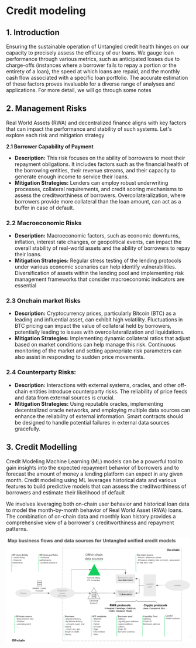 # Credit modeling

## 1. Introduction

Ensuring the sustainable operation of Untangled credit health hinges on our capacity to precisely assess the efficacy of our loans. We gauge loan performance through various metrics, such as anticipated losses due to charge-offs (instances where a borrower fails to repay a portion or the entirety of a loan), the speed at which loans are repaid, and the monthly cash flow associated with a specific loan portfolio. The accurate estimation of these factors proves invaluable for a diverse range of analyses and applications. For more detail, we will go through some notes

## 2. Management Risks

Real World Assets (RWA) and decentralized finance aligns with key factors that can impact the performance and stability of such systems. Let's explore each risk and mitigation strategy

**2.1 Borrower Capability of Payment**

* **Description:** This risk focuses on the ability of borrowers to meet their repayment obligations. It includes factors such as the financial health of the borrowing entities, their revenue streams, and their capacity to generate enough income to service their loans.
* **Mitigation Strategies:** Lenders can employ robust underwriting processes, collateral requirements, and credit scoring mechanisms to assess the creditworthiness of borrowers. Overcollateralization, where borrowers provide more collateral than the loan amount, can act as a buffer in case of default.

### **2.2 Macroeconomic Risks**

* **Description:** Macroeconomic factors, such as economic downturns, inflation, interest rate changes, or geopolitical events, can impact the overall stability of real-world assets and the ability of borrowers to repay their loans.
* **Mitigation Strategies:** Regular stress testing of the lending protocols under various economic scenarios can help identify vulnerabilities. Diversification of assets within the lending pool and implementing risk management frameworks that consider macroeconomic indicators are essential

### 2.3 Onchain market Risks&#x20;

* **Description:** Cryptocurrency prices, particularly Bitcoin (BTC) as a leading and influential asset, can exhibit high volatility. Fluctuations in BTC pricing can impact the value of collateral held by borrowers, potentially leading to issues with overcollateralization and liquidations.
* **Mitigation Strategies:** Implementing dynamic collateral ratios that adjust based on market conditions can help manage this risk. Continuous monitoring of the market and setting appropriate risk parameters can also assist in responding to sudden price movements.

### **2.4 Counterparty Risks:**

* **Description:** Interactions with external systems, oracles, and other off-chain entities introduce counterparty risks. The reliability of price feeds and data from external sources is crucial.
* **Mitigation Strategies:** Using reputable oracles, implementing decentralized oracle networks, and employing multiple data sources can enhance the reliability of external information. Smart contracts should be designed to handle potential failures in external data sources gracefully.

## 3. Credit Modelling

Credit Modeling Machine Learning (ML) models can be a powerful tool to gain insights into the expected repayment behavior of borrowers and to forecast the amount of money a lending platform can expect in any given month. Credit modeling using ML leverages historical data and various features to build predictive models that can assess the creditworthiness of borrowers and estimate their likelihood of default

We involves leveraging both on-chain user behavior and historical loan data to model the month-by-month behavior of Real World Asset (RWA) loans. The combination of on-chain data and monthly loan history provides a comprehensive view of a borrower's creditworthiness and repayment patterns.

<img src="docs/ml-quant/.gitbook/assets/image (4).png" alt="Unified credit model architecture" />